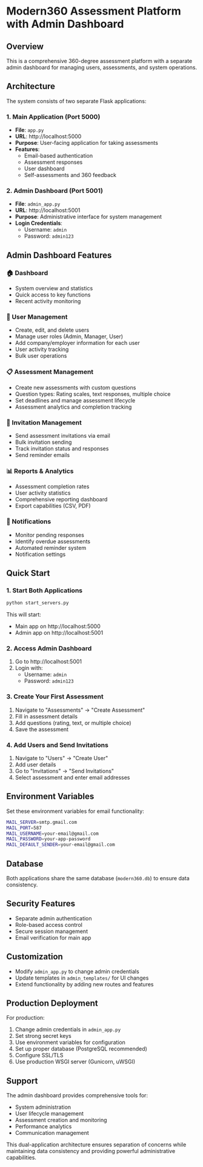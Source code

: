 # Modern360 Assessment Platform with Admin Dashboard

## Overview
This is a comprehensive 360-degree assessment platform with a separate admin dashboard for managing users, assessments, and system operations.

## Architecture
The system consists of two separate Flask applications:

### 1. Main Application (Port 5000)
- **File**: `app.py`
- **URL**: http://localhost:5000
- **Purpose**: User-facing application for taking assessments
- **Features**:
  - Email-based authentication
  - Assessment responses
  - User dashboard
  - Self-assessments and 360 feedback

### 2. Admin Dashboard (Port 5001)
- **File**: `admin_app.py`
- **URL**: http://localhost:5001
- **Purpose**: Administrative interface for system management
- **Login Credentials**:
  - Username: `admin`
  - Password: `admin123`

## Admin Dashboard Features

### 🏠 Dashboard
- System overview and statistics
- Quick access to key functions
- Recent activity monitoring

### 👥 User Management
- Create, edit, and delete users
- Manage user roles (Admin, Manager, User)
- Add company/employer information for each user
- User activity tracking
- Bulk user operations

### 📋 Assessment Management
- Create new assessments with custom questions
- Question types: Rating scales, text responses, multiple choice
- Set deadlines and manage assessment lifecycle
- Assessment analytics and completion tracking

### 📧 Invitation Management
- Send assessment invitations via email
- Bulk invitation sending
- Track invitation status and responses
- Send reminder emails

### 📊 Reports & Analytics
- Assessment completion rates
- User activity statistics
- Comprehensive reporting dashboard
- Export capabilities (CSV, PDF)

### 🔔 Notifications
- Monitor pending responses
- Identify overdue assessments
- Automated reminder system
- Notification settings

## Quick Start

### 1. Start Both Applications
```bash
python start_servers.py
```

This will start:
- Main app on http://localhost:5000
- Admin app on http://localhost:5001

### 2. Access Admin Dashboard
1. Go to http://localhost:5001
2. Login with:
   - Username: `admin`
   - Password: `admin123`

### 3. Create Your First Assessment
1. Navigate to "Assessments" → "Create Assessment"
2. Fill in assessment details
3. Add questions (rating, text, or multiple choice)
4. Save the assessment

### 4. Add Users and Send Invitations
1. Navigate to "Users" → "Create User"
2. Add user details
3. Go to "Invitations" → "Send Invitations"
4. Select assessment and enter email addresses

## Environment Variables

Set these environment variables for email functionality:

```bash
MAIL_SERVER=smtp.gmail.com
MAIL_PORT=587
MAIL_USERNAME=your-email@gmail.com
MAIL_PASSWORD=your-app-password
MAIL_DEFAULT_SENDER=your-email@gmail.com
```

## Database
Both applications share the same database (`modern360.db`) to ensure data consistency.

## Security Features
- Separate admin authentication
- Role-based access control
- Secure session management
- Email verification for main app

## Customization
- Modify `admin_app.py` to change admin credentials
- Update templates in `admin_templates/` for UI changes
- Extend functionality by adding new routes and features

## Production Deployment
For production:
1. Change admin credentials in `admin_app.py`
2. Set strong secret keys
3. Use environment variables for configuration
4. Set up proper database (PostgreSQL recommended)
5. Configure SSL/TLS
6. Use production WSGI server (Gunicorn, uWSGI)

## Support
The admin dashboard provides comprehensive tools for:
- System administration
- User lifecycle management
- Assessment creation and monitoring
- Performance analytics
- Communication management

This dual-application architecture ensures separation of concerns while maintaining data consistency and providing powerful administrative capabilities.
